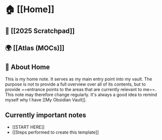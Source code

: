 # 🏠 [[Home]]

## 📝 [[2025 Scratchpad]]

## 🌍 [[Atlas (MOCs)]]

## 🧭 About Home
This is my home note. It serves as my main entry point into my vault.
The purpose is not to provide a full overview over all of its contents, but to provide ==entrance points to the areas that are currently relevant to me==. This note may therefore change regularly.
It's always a good idea to remind myself why I have [[My Obsidian Vault]].

## Currently important notes
- [[START HERE]]
- [[Steps performed to create this template]]